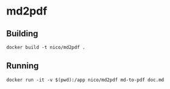 # md2pdf

## Building

`docker build -t nico/md2pdf .`

## Running

`docker run -it -v $(pwd):/app nico/md2pdf md-to-pdf doc.md`
